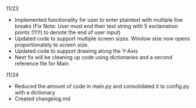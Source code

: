 11/23 
- Implemented functionality for user to enter plaintext with multiple line breaks (Fix Note: User must end their text string with 5 exclamation points (!!!!!) to denote the end of user input)
- Updated code to support multiple screen sizes. Window size now opens proportionately to screen size.
- Updated code to support drawing along the Y-Axis
- Next fix will be cleaning up code using dictionaries and a second reference file for Main

11/24
- Reduced the amount of code in main.py and consolidated it to config.py with a dictionary
- Created changelog.md 
